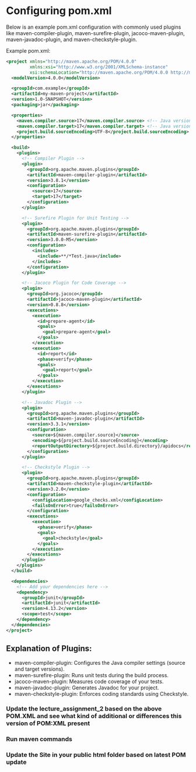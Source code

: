 # Configuring pom.xml
Below is an example pom.xml configuration with commonly used plugins like maven-compiler-plugin, maven-surefire-plugin, jacoco-maven-plugin, maven-javadoc-plugin, and maven-checkstyle-plugin.

Example pom.xml:
```xml
<project xmlns="http://maven.apache.org/POM/4.0.0"
         xmlns:xsi="http://www.w3.org/2001/XMLSchema-instance"
         xsi:schemaLocation="http://maven.apache.org/POM/4.0.0 http://maven.apache.org/POM/4.0.0/maven-4.0.0.xsd">
  <modelVersion>4.0.0</modelVersion>

  <groupId>com.example</groupId>
  <artifactId>my-maven-project</artifactId>
  <version>1.0-SNAPSHOT</version>
  <packaging>jar</packaging>

  <properties>
    <maven.compiler.source>17</maven.compiler.source> <!-- Java version for source code -->
    <maven.compiler.target>17</maven.compiler.target> <!-- Java version for compiled bytecode -->
    <project.build.sourceEncoding>UTF-8</project.build.sourceEncoding>
  </properties>

  <build>
    <plugins>
      <!-- Compiler Plugin -->
      <plugin>
        <groupId>org.apache.maven.plugins</groupId>
        <artifactId>maven-compiler-plugin</artifactId>
        <version>3.8.1</version>
        <configuration>
          <source>17</source>
          <target>17</target>
        </configuration>
      </plugin>

      <!-- Surefire Plugin for Unit Testing -->
      <plugin>
        <groupId>org.apache.maven.plugins</groupId>
        <artifactId>maven-surefire-plugin</artifactId>
        <version>3.0.0-M5</version>
        <configuration>
          <includes>
            <include>**/*Test.java</include>
          </includes>
        </configuration>
      </plugin>

      <!-- Jacoco Plugin for Code Coverage -->
      <plugin>
        <groupId>org.jacoco</groupId>
        <artifactId>jacoco-maven-plugin</artifactId>
        <version>0.8.8</version>
        <executions>
          <execution>
            <id>prepare-agent</id>
            <goals>
              <goal>prepare-agent</goal>
            </goals>
          </execution>
          <execution>
            <id>report</id>
            <phase>verify</phase>
            <goals>
              <goal>report</goal>
            </goals>
          </execution>
        </executions>
      </plugin>

      <!-- Javadoc Plugin -->
      <plugin>
        <groupId>org.apache.maven.plugins</groupId>
        <artifactId>maven-javadoc-plugin</artifactId>
        <version>3.3.1</version>
        <configuration>
          <source>${maven.compiler.source}</source>
          <encoding>${project.build.sourceEncoding}</encoding>
          <reportOutputDirectory>${project.build.directory}/apidocs</reportOutputDirectory>
        </configuration>
      </plugin>

      <!-- Checkstyle Plugin -->
      <plugin>
        <groupId>org.apache.maven.plugins</groupId>
        <artifactId>maven-checkstyle-plugin</artifactId>
        <version>3.2.0</version>
        <configuration>
          <configLocation>google_checks.xml</configLocation>
          <failsOnError>true</failsOnError>
        </configuration>
        <executions>
          <execution>
            <phase>verify</phase>
            <goals>
              <goal>checkstyle</goal>
            </goals>
          </execution>
        </executions>
      </plugin>
    </plugins>
  </build>

  <dependencies>
    <!-- Add your dependencies here -->
    <dependency>
      <groupId>junit</groupId>
      <artifactId>junit</artifactId>
      <version>4.13.2</version>
      <scope>test</scope>
    </dependency>
  </dependencies>
</project>

```


## Explanation of Plugins:
- maven-compiler-plugin: Configures the Java compiler settings (source and target versions).
- maven-surefire-plugin: Runs unit tests during the build process.
- jacoco-maven-plugin: Measures code coverage of your tests.
- maven-javadoc-plugin: Generates Javadoc for your project.
- maven-checkstyle-plugin: Enforces coding standards using Checkstyle.

### Update the lecture_assignment_2 based on the above POM.XML and see what kind of additional or differences this version of POM:XML present

### Run maven commands 
### Update the Site in your public html folder based on latest POM update
